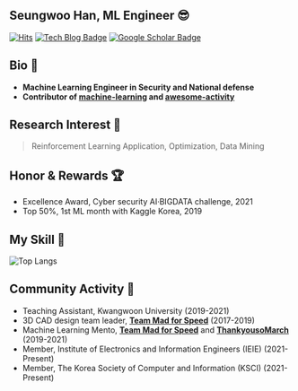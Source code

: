 ## Seungwoo Han, ML Engineer 😎
[![Hits](https://hits.seeyoufarm.com/api/count/incr/badge.svg?url=https%3A%2F%2Fgithub.com%2FKaintels&)](https://hits.seeyoufarm.com)
[![Tech Blog Badge](http://img.shields.io/badge/-Tech%20blog-black?style=flat-square&logo=github&link=https://swhme.tistory.com/)](https://swhme.tistory.com/)
[![Google Scholar Badge](https://img.shields.io/badge/-Scholar-4285f4?style=flat-square&logo=google-scholar&logoColor=white&link=https://scholar.google.com/citations?user=NWbfyKYAAAAJ&hl)](https://scholar.google.com/citations?user=NWbfyKYAAAAJ&hl)

## Bio 📘 
- **Machine Learning Engineer in Security and National defense**
- **Contributor of [**machine-learning**](https://github.com/teddylee777/machine-learning) and [**awesome-activity**](https://github.com/FKgk/awesome-activity)**

## Research Interest 🔎
> Reinforcement Learning Application, Optimization, Data Mining

## Honor & Rewards 🏆
- Excellence Award, Cyber security AI·BIGDATA challenge, 2021
- Top 50%, 1st ML month with Kaggle Korea, 2019

## My Skill 📙
![Top Langs](https://github-readme-stats.vercel.app/api/top-langs/?username=kaintels&hide=scss,html,css,jupyter%20notebook&layout=compact&langs_count=10)

## Community Activity 👯

- Teaching Assistant, Kwangwoon University (2019-2021)
- 3D CAD design team leader, [**Team Mad for Speed**](https://www.facebook.com/teammfs/) (2017-2019)
- Machine Learning Mento, [**Team Mad for Speed**](https://www.facebook.com/teammfs/) and [**ThankyousoMarch**](https://th3.co.kr/) (2019-2021)
- Member, Institute of Electronics and Information Engineers (IEIE) (2021-Present)
- Member, The Korea Society of Computer and Information (KSCI) (2021-Present)
